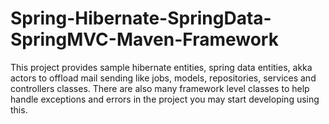 # Spring-Hibernate-SpringData-SpringMVC-Maven-Framework
This project provides sample hibernate entities, spring data entities, akka actors to offload mail sending like jobs, models, repositories, services and controllers classes. There are also many framework level classes to help handle exceptions and errors in the project you may start developing using this.
